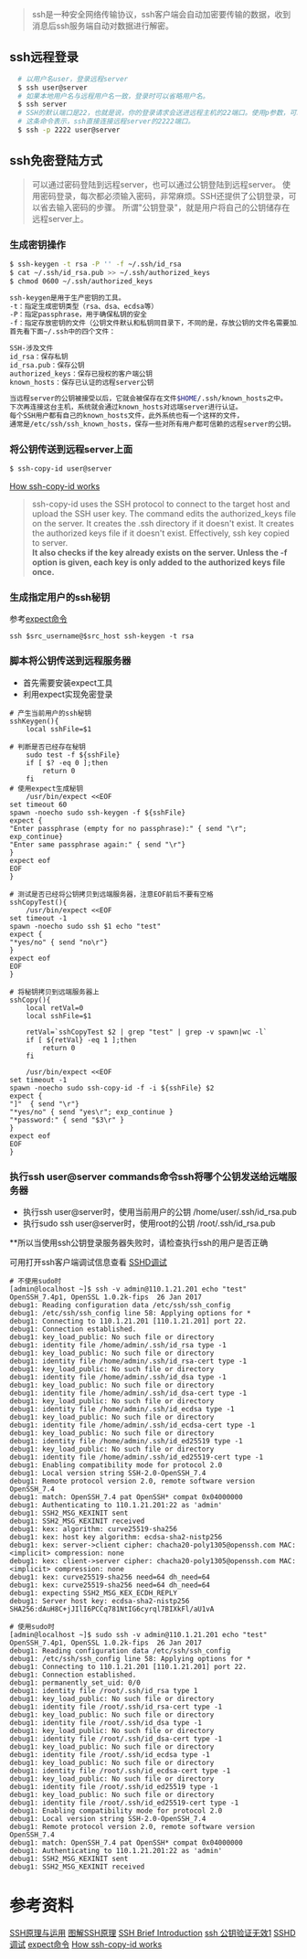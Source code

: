 > ssh是一种安全网络传输协议，ssh客户端会自动加密要传输的数据，收到消息后ssh服务端自动对数据进行解密。

## ssh远程登录

```bash
  # 以用户名user，登录远程server
  $ ssh user@server
  # 如果本地用户名与远程用户名一致，登录时可以省略用户名。
  $ ssh server
  # SSH的默认端口是22，也就是说，你的登录请求会送进远程主机的22端口。使用p参数，可以修改这个端口。
  # 这条命令表示，ssh直接连接远程server的2222端口。
  $ ssh -p 2222 user@server
```

## ssh免密登陆方式

> 可以通过密码登陆到远程server，也可以通过公钥登陆到远程server。
> 使用密码登录，每次都必须输入密码，非常麻烦。SSH还提供了公钥登录，可以省去输入密码的步骤。
> 所谓"公钥登录"，就是用户将自己的公钥储存在远程server上。

### 生成密钥操作

```bash
$ ssh-keygen -t rsa -P '' -f ~/.ssh/id_rsa
$ cat ~/.ssh/id_rsa.pub >> ~/.ssh/authorized_keys
$ chmod 0600 ~/.ssh/authorized_keys

ssh-keygen是用于生产密钥的工具。
-t：指定生成密钥类型（rsa、dsa、ecdsa等）
-P：指定passphrase，用于确保私钥的安全
-f：指定存放密钥的文件（公钥文件默认和私钥同目录下，不同的是，存放公钥的文件名需要加上后缀.pub）
首先看下面~/.ssh中的四个文件：

SSH-涉及文件
id_rsa：保存私钥
id_rsa.pub：保存公钥
authorized_keys：保存已授权的客户端公钥
known_hosts：保存已认证的远程server公钥

当远程server的公钥被接受以后，它就会被保存在文件$HOME/.ssh/known_hosts之中。
下次再连接这台主机，系统就会通过known_hosts对远端server进行认证。
每个SSH用户都有自己的known_hosts文件，此外系统也有一个这样的文件，
通常是/etc/ssh/ssh_known_hosts，保存一些对所有用户都可信赖的远程server的公钥。
```

### 将公钥传送到远程server上面

```bash
$ ssh-copy-id user@server
```

[How ssh-copy-id works]  
> ssh-copy-id uses the SSH protocol to connect to the target host and upload the SSH user key. The command edits the authorized_keys file on the server. It creates the .ssh directory if it doesn't exist. It creates the authorized keys file if it doesn't exist. Effectively, ssh key copied to server.  
> **It also checks if the key already exists on the server. Unless the -f option is given, each key is only added to the authorized keys file once.**

### 生成指定用户的ssh秘钥

参考[expect命令]
```shell
ssh $src_username@$src_host ssh-keygen -t rsa 
```

### 脚本将公钥传送到远程服务器

* 首先需要安装expect工具
* 利用expect实现免密登录

```shell
# 产生当前用户的ssh秘钥
sshKeygen(){
	local sshFile=$1

# 判断是否已经存在秘钥
	sudo test -f ${sshFile}
	if [ $? -eq 0 ];then
		return 0
	fi
# 使用expect生成秘钥
    /usr/bin/expect <<EOF
set timeout 60
spawn -noecho sudo ssh-keygen -f ${sshFile}
expect {
"Enter passphrase (empty for no passphrase):" { send "\r"; exp_continue} 
"Enter same passphrase again:" { send "\r"}
}
expect eof
EOF
}

# 测试是否已经将公钥拷贝到远端服务器，注意EOF前后不要有空格
sshCopyTest(){
    /usr/bin/expect <<EOF
set timeout -1
spawn -noecho sudo ssh $1 echo "test"
expect {
"*yes/no" { send "no\r"}
}
expect eof
EOF
}

# 将秘钥拷贝到远端服务器上
sshCopy(){
	local retVal=0
	local sshFile=$1

	retVal=`sshCopyTest $2 | grep "test" | grep -v spawn|wc -l`
	if [ ${retVal} -eq 1 ];then
		return 0
	fi

    /usr/bin/expect <<EOF
set timeout -1
spawn -noecho sudo ssh-copy-id -f -i ${sshFile} $2
expect {
"]"  { send "\r"}
"*yes/no" { send "yes\r"; exp_continue }
"*password:" { send "$3\r" }
}
expect eof
EOF
}
```

### 执行ssh user@server commands命令ssh将哪个公钥发送给远端服务器

* 执行ssh user@server时，使用当前用户的公钥 /home/user/.ssh/id_rsa.pub
* 执行sudo ssh user@server时，使用root的公钥 /root/.ssh/id_rsa.pub

**所以当使用ssh公钥登录服务器失败时，请检查执行ssh的用户是否正确

可用打开ssh客户端调试信息查看 [SSHD调试]
```shell
# 不使用sudo时
[admin@localhost ~]$ ssh -v admin@110.1.21.201 echo "test"
OpenSSH_7.4p1, OpenSSL 1.0.2k-fips  26 Jan 2017
debug1: Reading configuration data /etc/ssh/ssh_config
debug1: /etc/ssh/ssh_config line 58: Applying options for *
debug1: Connecting to 110.1.21.201 [110.1.21.201] port 22.
debug1: Connection established.
debug1: key_load_public: No such file or directory
debug1: identity file /home/admin/.ssh/id_rsa type -1
debug1: key_load_public: No such file or directory
debug1: identity file /home/admin/.ssh/id_rsa-cert type -1
debug1: key_load_public: No such file or directory
debug1: identity file /home/admin/.ssh/id_dsa type -1
debug1: key_load_public: No such file or directory
debug1: identity file /home/admin/.ssh/id_dsa-cert type -1
debug1: key_load_public: No such file or directory
debug1: identity file /home/admin/.ssh/id_ecdsa type -1
debug1: key_load_public: No such file or directory
debug1: identity file /home/admin/.ssh/id_ecdsa-cert type -1
debug1: key_load_public: No such file or directory
debug1: identity file /home/admin/.ssh/id_ed25519 type -1
debug1: key_load_public: No such file or directory
debug1: identity file /home/admin/.ssh/id_ed25519-cert type -1
debug1: Enabling compatibility mode for protocol 2.0
debug1: Local version string SSH-2.0-OpenSSH_7.4
debug1: Remote protocol version 2.0, remote software version OpenSSH_7.4
debug1: match: OpenSSH_7.4 pat OpenSSH* compat 0x04000000
debug1: Authenticating to 110.1.21.201:22 as 'admin'
debug1: SSH2_MSG_KEXINIT sent
debug1: SSH2_MSG_KEXINIT received
debug1: kex: algorithm: curve25519-sha256
debug1: kex: host key algorithm: ecdsa-sha2-nistp256
debug1: kex: server->client cipher: chacha20-poly1305@openssh.com MAC: <implicit> compression: none
debug1: kex: client->server cipher: chacha20-poly1305@openssh.com MAC: <implicit> compression: none
debug1: kex: curve25519-sha256 need=64 dh_need=64
debug1: kex: curve25519-sha256 need=64 dh_need=64
debug1: expecting SSH2_MSG_KEX_ECDH_REPLY
debug1: Server host key: ecdsa-sha2-nistp256 SHA256:dAuH8C+jJIlI6PCCq781NtIG6cyrql7BIXkFl/aU1vA

# 使用sudo时
[admin@localhost ~]$ sudo ssh -v admin@110.1.21.201 echo "test"
OpenSSH_7.4p1, OpenSSL 1.0.2k-fips  26 Jan 2017
debug1: Reading configuration data /etc/ssh/ssh_config
debug1: /etc/ssh/ssh_config line 58: Applying options for *
debug1: Connecting to 110.1.21.201 [110.1.21.201] port 22.
debug1: Connection established.
debug1: permanently_set_uid: 0/0
debug1: identity file /root/.ssh/id_rsa type 1
debug1: key_load_public: No such file or directory
debug1: identity file /root/.ssh/id_rsa-cert type -1
debug1: key_load_public: No such file or directory
debug1: identity file /root/.ssh/id_dsa type -1
debug1: key_load_public: No such file or directory
debug1: identity file /root/.ssh/id_dsa-cert type -1
debug1: key_load_public: No such file or directory
debug1: identity file /root/.ssh/id_ecdsa type -1
debug1: key_load_public: No such file or directory
debug1: identity file /root/.ssh/id_ecdsa-cert type -1
debug1: key_load_public: No such file or directory
debug1: identity file /root/.ssh/id_ed25519 type -1
debug1: key_load_public: No such file or directory
debug1: identity file /root/.ssh/id_ed25519-cert type -1
debug1: Enabling compatibility mode for protocol 2.0
debug1: Local version string SSH-2.0-OpenSSH_7.4
debug1: Remote protocol version 2.0, remote software version OpenSSH_7.4
debug1: match: OpenSSH_7.4 pat OpenSSH* compat 0x04000000
debug1: Authenticating to 110.1.21.201:22 as 'admin'
debug1: SSH2_MSG_KEXINIT sent
debug1: SSH2_MSG_KEXINIT received

```

# 参考资料

[SSH原理与运用] [图解SSH原理] [SSH Brief Introduction] [ssh 公钥验证无效1] [SSHD调试] [expect命令] [How ssh-copy-id works]

[SSH原理与运用]:http://www.ruanyifeng.com/blog/2011/12/ssh_remote_login.html
[图解SSH原理]:https://www.jianshu.com/p/33461b619d53
[SSH Brief Introduction]:https://docstore.mik.ua/orelly/networking_2ndEd/ssh/ch02_04.htm#ch02-92834.html
[ssh 公钥验证无效1]:https://www.jianshu.com/p/f454f79b6052
[SSHD调试]:https://blog.csdn.net/ttyy1112/article/details/115399705
[expect命令]:https://www.cnblogs.com/lixigang/articles/4849527.html
[How ssh-copy-id works]:https://www.ssh.com/academy/ssh/copy-id
